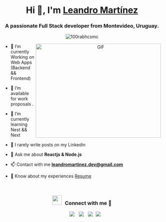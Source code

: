 <h1 align="center">Hi 👋, I'm <a href="https://www.linkedin.com/in/leandromartinezuy/" target="blank">
Leandro Martínez</a></h1>
<h3 align="center">A passionate Full Stack developer from Montevideo, Uruguay. </h3>

<p align="center"> <img src="https://encrypted-tbn0.gstatic.com/images?q=tbn:ANd9GcShkLiLwhs0p46JQovpCQYpBVgs7TMqJdy4tQ&s" alt="100rabhcsmc" /> </p>

<a target="_blank" align="center">
  <img align="right" top="500" height="300" width="400" alt="GIF" src="https://media.giphy.com/media/SWoSkN6DxTszqIKEqv/giphy.gif">
</a>

- 🌱 I’m currently Working on Web Apps (Backend && Frontend)

- 🤝 I’m available for work proposals .

- 🌱 I’m currently learning Nest && Next

- 📝 I rarely write posts on my Linkedin

- 💬 Ask me about **Reactjs & Node.js**

- 📫 Contact with me **leandromartinez.dev@gmail.com**

- 📄 Know about my experiences <a href="https://github.com/leamartinez1707/leamartinez1707/blob/main/CV%20English.pdf" target="blank">Resume</a>
<br/>
<h3 align="center" > <img src="https://media.giphy.com/media/iY8CRBdQXODJSCERIr/giphy.gif" width="30" height="30" style="margin-right: 10px;">Connect with me 🤝 </h3>

<p align="center">

 <div align="center"  class="icons-social" style="margin-left: 10px;">
        <a style="margin-left: 10px;"  target="_blank" href="https://www.linkedin.com/in/leandromartinezuy/">
			<img src="https://img.icons8.com/doodle/40/000000/linkedin--v2.png"></a>
        <a style="margin-left: 10px;" target="_blank" href="https://github.com/leamartinez1707">
		<img src="https://img.icons8.com/doodle/40/000000/github--v1.png"></a>
        <a style="margin-left: 10px;" target="_blank" href="https://instagram.com/leamartinez1707">
			<img src="https://img.icons8.com/doodle/40/000000/instagram-new--v2.png"></a>
		<a style="margin-left: 5px;" target="_blank" href="https://github.com/leamartinez1707/leamartinez1707/blob/main/CV%20English.pdf">
					<img src="https://img.icons8.com/plasticine/0.5x/resume.png" ></a>
      </div>
</p>
